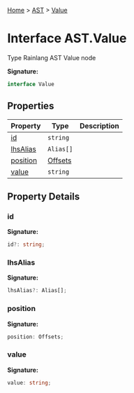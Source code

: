 [Home](../../../index.md) &gt; [AST](../../ast.md) &gt; [Value](./value.md)

# Interface AST.Value

Type Rainlang AST Value node

<b>Signature:</b>

```typescript
interface Value 
```

## Properties

|  Property | Type | Description |
|  --- | --- | --- |
|  [id](./value.md#id-property) | `string` |  |
|  [lhsAlias](./value.md#lhsAlias-property) | `Alias[]` |  |
|  [position](./value.md#position-property) | [Offsets](../types/offsets.md) |  |
|  [value](./value.md#value-property) | `string` |  |

## Property Details

<a id="id-property"></a>

### id

<b>Signature:</b>

```typescript
id?: string;
```

<a id="lhsAlias-property"></a>

### lhsAlias

<b>Signature:</b>

```typescript
lhsAlias?: Alias[];
```

<a id="position-property"></a>

### position

<b>Signature:</b>

```typescript
position: Offsets;
```

<a id="value-property"></a>

### value

<b>Signature:</b>

```typescript
value: string;
```
